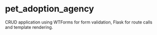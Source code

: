 # pet_adoption_agency

CRUD application using WTForms for form validation, Flask for route calls and template rendering. 
